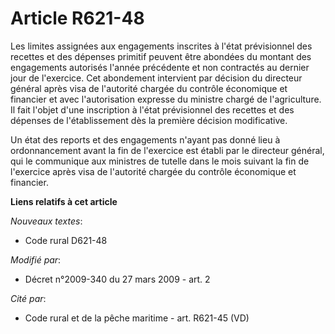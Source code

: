 # Article R621-48

Les limites assignées aux engagements inscrites à l'état prévisionnel des recettes et des dépenses primitif peuvent être
abondées du montant des engagements autorisés l'année précédente et non contractés au dernier jour de l'exercice. Cet
abondement intervient par décision du directeur général après visa de l'autorité chargée du contrôle économique et financier
et avec l'autorisation expresse du ministre chargé de l'agriculture. Il fait l'objet d'une inscription à l'état prévisionnel
des recettes et des dépenses de l'établissement dès la première décision modificative. 

Un état des reports et des engagements n'ayant pas donné lieu à ordonnancement avant la fin de l'exercice est établi par le
directeur général, qui le communique aux ministres de tutelle dans le mois suivant la fin de l'exercice après visa de
l'autorité chargée du contrôle économique et financier.

**Liens relatifs à cet article**

_Nouveaux textes_:

  - Code rural D621-48

_Modifié par_:

  - Décret n°2009-340 du 27 mars 2009 - art. 2

_Cité par_:

  - Code rural et de la pêche maritime - art. R621-45 (VD)
